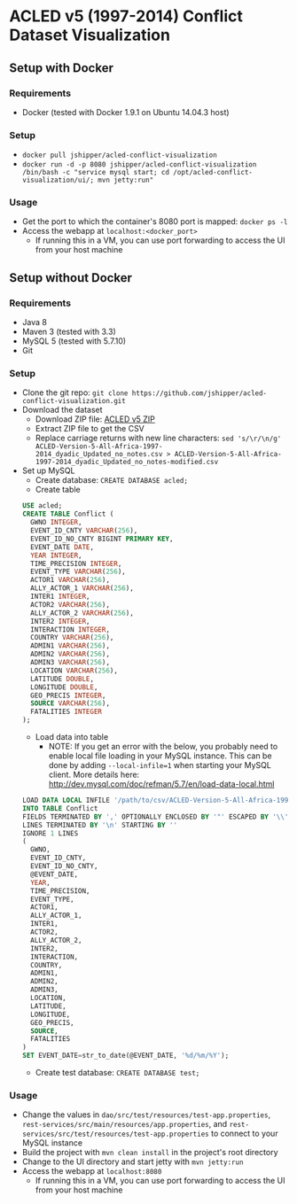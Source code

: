 # ACLED v5 (1997-2014) Conflict Dataset Visualization

## Setup with Docker

### Requirements
* Docker (tested with Docker 1.9.1 on Ubuntu 14.04.3 host)

### Setup
* `docker pull jshipper/acled-conflict-visualization`
* `docker run -d -p 8080 jshipper/acled-conflict-visualization /bin/bash -c "service mysql start; cd /opt/acled-conflict-visualization/ui/; mvn jetty:run"`

### Usage
* Get the port to which the container's 8080 port is mapped: `docker ps -l`
* Access the webapp at `localhost:<docker_port>`
  * If running this in a VM, you can use port forwarding to access the UI from your host machine


##  Setup without Docker

### Requirements
* Java 8
* Maven 3 (tested with 3.3)
* MySQL 5 (tested with 5.7.10)
* Git

### Setup
* Clone the git repo: `git clone https://github.com/jshipper/acled-conflict-visualization.git`
* Download the dataset
  * Download ZIP file: [ACLED v5 ZIP](http://www.acleddata.com/wp-content/uploads/2015/06/ACLED-Version-5-All-Africa-1997-2014_dyadic_Updated_csv-no-notes.zip)
  * Extract ZIP file to get the CSV
  * Replace carriage returns with new line characters: `sed 's/\r/\n/g' ACLED-Version-5-All-Africa-1997-2014_dyadic_Updated_no_notes.csv > ACLED-Version-5-All-Africa-1997-2014_dyadic_Updated_no_notes-modified.csv` 
* Set up MySQL
  * Create database: `CREATE DATABASE acled;`
  * Create table
  ```sql
  USE acled;
  CREATE TABLE Conflict (
    GWNO INTEGER,
    EVENT_ID_CNTY VARCHAR(256),
    EVENT_ID_NO_CNTY BIGINT PRIMARY KEY,
    EVENT_DATE DATE,
    YEAR INTEGER,
    TIME_PRECISION INTEGER,
    EVENT_TYPE VARCHAR(256),
    ACTOR1 VARCHAR(256),
    ALLY_ACTOR_1 VARCHAR(256),
    INTER1 INTEGER,
    ACTOR2 VARCHAR(256),
    ALLY_ACTOR_2 VARCHAR(256),
    INTER2 INTEGER,
    INTERACTION INTEGER,
    COUNTRY VARCHAR(256),
    ADMIN1 VARCHAR(256),
    ADMIN2 VARCHAR(256),
    ADMIN3 VARCHAR(256),
    LOCATION VARCHAR(256),
    LATITUDE DOUBLE,
    LONGITUDE DOUBLE,
    GEO_PRECIS INTEGER,
    SOURCE VARCHAR(256),
    FATALITIES INTEGER
  );
  ```
  * Load data into table
    * NOTE: If you get an error with the below, you probably need to enable local file loading in your MySQL instance.  This can be done by adding `--local-infile=1` when starting your MySQL client.  More details here: http://dev.mysql.com/doc/refman/5.7/en/load-data-local.html
  ```sql
  LOAD DATA LOCAL INFILE '/path/to/csv/ACLED-Version-5-All-Africa-1997-2014_dyadic_Updated_no_notes-modified.csv'
  INTO TABLE Conflict
  FIELDS TERMINATED BY ',' OPTIONALLY ENCLOSED BY '"' ESCAPED BY '\\'
  LINES TERMINATED BY '\n' STARTING BY ''
  IGNORE 1 LINES
  (
    GWNO,
    EVENT_ID_CNTY,
    EVENT_ID_NO_CNTY,
    @EVENT_DATE,
    YEAR,
    TIME_PRECISION,
    EVENT_TYPE,
    ACTOR1,
    ALLY_ACTOR_1,
    INTER1,
    ACTOR2,
    ALLY_ACTOR_2,
    INTER2,
    INTERACTION,
    COUNTRY,
    ADMIN1,
    ADMIN2,
    ADMIN3,
    LOCATION,
    LATITUDE,
    LONGITUDE,
    GEO_PRECIS,
    SOURCE,
    FATALITIES
  )
  SET EVENT_DATE=str_to_date(@EVENT_DATE, '%d/%m/%Y');
  ```
  * Create test database: `CREATE DATABASE test;`

### Usage
* Change the values in `dao/src/test/resources/test-app.properties`, `rest-services/src/main/resources/app.properties`, and `rest-services/src/test/resources/test-app.properties` to connect to your MySQL instance
* Build the project with `mvn clean install` in the project's root directory
* Change to the UI directory and start jetty with `mvn jetty:run`
* Access the webapp at `localhost:8080`
  * If running this in a VM, you can use port forwarding to access the UI from your host machine
